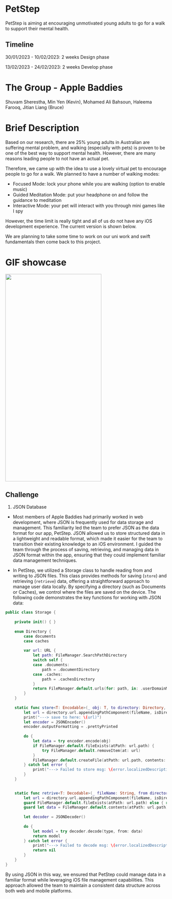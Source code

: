 # PetStep
PetStep is aiming at encouraging unmotivated young adults to go for a walk to support their mental health.

## Timeline
30/01/2023 - 10/02/2023: 2 weeks Design phase 

13/02/2023 - 24/02/2023: 2 weeks Develop phase 

# The Group - Apple Baddies
Shuvam Sherestha, Min Yen (Kevin), Mohamed Ali Bahsoun, Haleema Farooq, Jitian Liang (Bruce)

# Brief Description
Based on our research, there are 25% young adults in Australian are suffering mental problem, and walking (especially with pets) is proven to be one of the best way to support mental health. However, there are many reasons leading people to not have an actual pet.

Therefore, we came up with the idea to use a lovely virtual pet to encourage people to go for a walk. We planned to have a number of walking modes:

* Focused Mode: lock your phone while you are walking (option to enable music)
* Guided Meditation Mode: put your headphone on and follow the guidance to meditation
* Interactive Mode: your pet will interact with you through mini games like I spy

However, the time limit is really tight and all of us do not have any iOS development experience. The current version is shown below.

We are planning to take some time to work on our uni work and swift fundamentals then come back to this project.

# GIF showcase
<img src="PetStepShowCase.gif" width="300" height="648"/>

## Challenge
1. JSON Database
- Most members of Apple Baddies had primarily worked in web development, where JSON is frequently used for data storage and management. This familiarity led the team to prefer JSON as the data format for our app, PetStep. JSON allowed us to store structured data in a lightweight and readable format, which made it easier for the team to transition their existing knowledge to an iOS environment. I guided the team through the process of saving, retrieving, and managing data in JSON format within the app, ensuring that they could implement familiar data management techniques.

- In PetStep, we utilized a Storage class to handle reading from and writing to JSON files. This class provides methods for saving (`store`) and retrieving (`retrieve`) data, offering a straightforward approach to manage user data locally. By specifying a directory (such as Documents or Caches), we control where the files are saved on the device. The following code demonstrates the key functions for working with JSON data:

```Swift
public class Storage {
    
    private init() { }
    
    enum Directory {
        case documents
        case caches
        
        var url: URL {
            let path: FileManager.SearchPathDirectory
            switch self {
            case .documents:
                path = .documentDirectory
            case .caches:
                path = .cachesDirectory
            }
            return FileManager.default.urls(for: path, in: .userDomainMask).first!
        }
    }
    
    static func store<T: Encodable>(_ obj: T, to directory: Directory, as fileName: String) {
        let url = directory.url.appendingPathComponent(fileName, isDirectory: false)
        print("---> save to here: \(url)")
        let encoder = JSONEncoder()
        encoder.outputFormatting = .prettyPrinted
        
        do {
            let data = try encoder.encode(obj)
            if FileManager.default.fileExists(atPath: url.path) {
                try FileManager.default.removeItem(at: url)
            }
            FileManager.default.createFile(atPath: url.path, contents: data, attributes: nil)
        } catch let error {
            print("---> Failed to store msg: \(error.localizedDescription)")
        }
    }

    
    static func retrive<T: Decodable>(_ fileName: String, from directory: Directory, as type: T.Type) -> T? {
        let url = directory.url.appendingPathComponent(fileName, isDirectory: false)
        guard FileManager.default.fileExists(atPath: url.path) else { return nil }
        guard let data = FileManager.default.contents(atPath: url.path) else { return nil }
        
        let decoder = JSONDecoder()
        
        do {
            let model = try decoder.decode(type, from: data)
            return model
        } catch let error {
            print("---> Failed to decode msg: \(error.localizedDescription)")
            return nil
        }
    }
}
```

By using JSON in this way, we ensured that PetStep could manage data in a familiar format while leveraging iOS file management capabilities. This approach allowed the team to maintain a consistent data structure across both web and mobile platforms.

